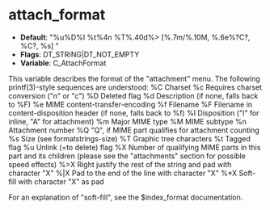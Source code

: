 # attach_format

- **Default**: "%u%D%I %t%4n %T%.40d%> [%.7m/%.10M, %.6e%?C?, %C?, %s] "
- **Flags**: DT_STRING|DT_NOT_EMPTY
- **Variable**: C_AttachFormat

This variable describes the format of the "attachment" menu.  The
following printf(3)-style sequences are understood:
%C      Charset
%c      Requires charset conversion ("n" or "c")
%D      Deleted flag
%d      Description (if none, falls back to %F)
%e      MIME content-transfer-encoding
%f      Filename
%F      Filename in content-disposition header (if none, falls back to %f)
%I      Disposition ("I" for inline, "A" for attachment)
%m      Major MIME type
%M      MIME subtype
%n      Attachment number
%Q      "Q", if MIME part qualifies for attachment counting
%s      Size (see formatstrings-size)
%T      Graphic tree characters
%t      Tagged flag
%u      Unlink (=to delete) flag
%X      Number of qualifying MIME parts in this part and its children
        (please see the "attachments" section for possible speed effects)
%>X     Right justify the rest of the string and pad with character "X"
%|X     Pad to the end of the line with character "X"
%*X     Soft-fill with character "X" as pad

For an explanation of "soft-fill", see the $index_format documentation.
